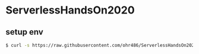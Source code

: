 # ServerlessHandsOn2020

## setup env

```bash
$ curl -s https://raw.githubusercontent.com/ohr486/ServerlessHandsOn2020/master/setup.sh | bash
```

